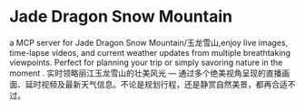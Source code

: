 # Jade Dragon Snow Mountain
a MCP server for Jade Dragon Snow Mountain/玉龙雪山,enjoy live images, time-lapse videos, and current weather updates from multiple breathtaking viewpoints. Perfect for planning your trip or simply savoring nature in the moment . 实时领略丽江玉龙雪山的壮美风光 — 通过多个绝美视角呈现的直播画面、延时视频及最新天气信息。不论是规划行程，还是静赏自然美景，都再合适不过。
